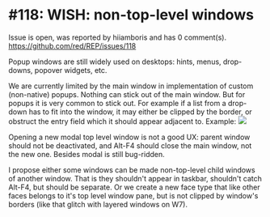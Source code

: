 
#118: WISH: non-top-level windows
================================================================================
Issue is open, was reported by hiiamboris and has 0 comment(s).
<https://github.com/red/REP/issues/118>

Popup windows are still widely used on desktops: hints, menus, drop-downs, popover widgets, etc.

We are currently limited by the main window in implementation of custom (non-native) popups. Nothing can stick out of the main window. But for popups it is very common to stick out. For example if a list from a drop-down has to fit into the window, it may either be clipped by the border, or obstruct the entry field which it should appear adjacent to. Example:
![](https://i.gyazo.com/fcb6d1bc91779a30e8c9e1a3ba23b06b.png)

Opening a new modal top level window is not a good UX: parent window should not be deactivated, and Alt-F4 should close the main window, not the new one. Besides modal is still bug-ridden.

I propose either some windows can be made non-top-level child windows of another window. That is they shouldn't appear in taskbar, shouldn't catch Alt-F4, but should be separate. Or we create a new face type that like other faces belongs to it's top level window pane, but is not clipped by window's borders (like that glitch with layered windows on W7).



